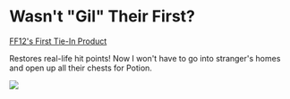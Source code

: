 # Wasn&#039;t &quot;Gil&quot; Their First?

[FF12's First Tie-In Product](http://www.gamebrink.com/?news=81)

Restores real-life hit points! Now I won't have to go into stranger's homes and open up all their chests for Potion.

![](http://guidesmedia.ign.com/guides/494/images/kalm2.jpg)
